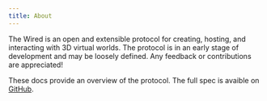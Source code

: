 ```yaml
---
title: About
---
```


The Wired is an open and extensible protocol for creating, hosting, and interacting with 3D virtual worlds.
The protocol is in an early stage of development and may be loosely defined.
Any feedback or contributions are appreciated!

These docs provide an overview of the protocol. The full spec is avaible on [GitHub](https://github.com/unavi-xyz/wired-protocol).
